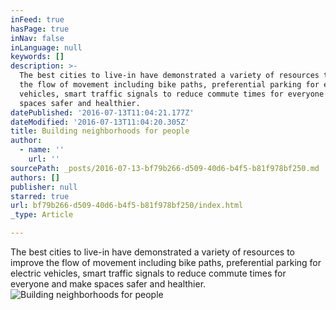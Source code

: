 ```yaml
---
inFeed: true
hasPage: true
inNav: false
inLanguage: null
keywords: []
description: >-
  The best cities to live-in have demonstrated a variety of resources to improve
  the flow of movement including bike paths, preferential parking for electric
  vehicles, smart traffic signals to reduce commute times for everyone and make
  spaces safer and healthier.
datePublished: '2016-07-13T11:04:21.177Z'
dateModified: '2016-07-13T11:04:20.305Z'
title: Building neighborhoods for people
author:
  - name: ''
    url: ''
sourcePath: _posts/2016-07-13-bf79b266-d509-40d6-b4f5-b81f978bf250.md
authors: []
publisher: null
starred: true
url: bf79b266-d509-40d6-b4f5-b81f978bf250/index.html
_type: Article

---
```

The best cities to live-in have demonstrated a variety of resources to improve the flow of movement including bike paths, preferential parking for electric vehicles, smart traffic signals to reduce commute times for everyone and make spaces safer and healthier.
![Building neighborhoods for people](https://imgflo.herokuapp.com/graph/vahj1ThiexotieMo/95137bfcdd70ca3a84cf844f1a0aa9d6/croprotate.jpg?cropheight=734&cropwidth=1225&degrees=0&input=https%3A%2F%2Fthe-grid-user-content.s3-us-west-2.amazonaws.com%2F753ecd24-8670-4895-945d-ce12209f34e3.jpg&x=0&y=0)